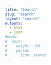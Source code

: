 ```yaml
---
title: "Search"
slug: "search"
layout: "search"
outputs:
  - html
  - json
#menu:
#  main:
#    weight: -60
#    params:
#      icon: search
---
```


